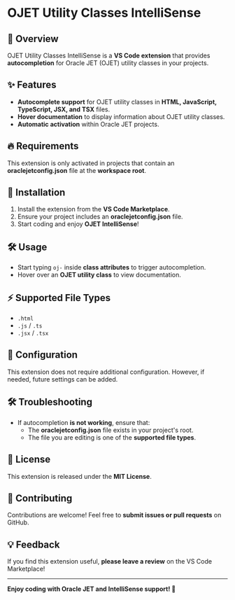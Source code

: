 # OJET Utility Classes IntelliSense

## 🚀 Overview
OJET Utility Classes IntelliSense is a **VS Code extension** that provides **autocompletion** for Oracle JET (OJET) utility classes in your projects.

## ✨ Features
- **Autocomplete support** for OJET utility classes in **HTML, JavaScript, TypeScript, JSX, and TSX** files.
- **Hover documentation** to display information about OJET utility classes.
- **Automatic activation** within Oracle JET projects.

## 🔥 Requirements
This extension is only activated in projects that contain an **oraclejetconfig.json** file at the **workspace root**.

## 📌 Installation
1. Install the extension from the **VS Code Marketplace**.
2. Ensure your project includes an **oraclejetconfig.json** file.
3. Start coding and enjoy **OJET IntelliSense**!

## 🛠️ Usage
- Start typing `oj-` inside **class attributes** to trigger autocompletion.
- Hover over an **OJET utility class** to view documentation.

## ⚡ Supported File Types
- `.html`
- `.js` / `.ts`
- `.jsx` / `.tsx`

## 🔧 Configuration
This extension does not require additional configuration. However, if needed, future settings can be added.

## 🛠️ Troubleshooting
- If autocompletion **is not working**, ensure that:
  - The **oraclejetconfig.json** file exists in your project's root.
  - The file you are editing is one of the **supported file types**.

## 📄 License
This extension is released under the **MIT License**.

## 🤝 Contributing
Contributions are welcome! Feel free to **submit issues or pull requests** on GitHub.

## 💡 Feedback
If you find this extension useful, **please leave a review** on the VS Code Marketplace!

---

**Enjoy coding with Oracle JET and IntelliSense support! 🚀**

